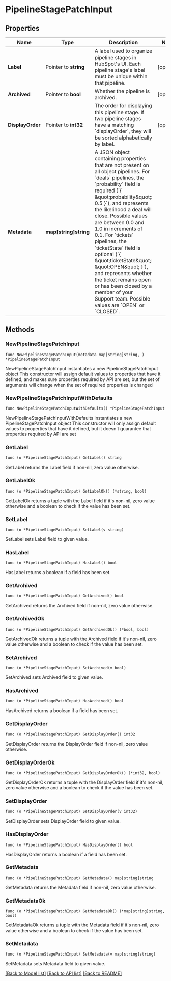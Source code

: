 # PipelineStagePatchInput

## Properties

Name | Type | Description | Notes
------------ | ------------- | ------------- | -------------
**Label** | Pointer to **string** | A label used to organize pipeline stages in HubSpot&#39;s UI. Each pipeline stage&#39;s label must be unique within that pipeline. | [optional] 
**Archived** | Pointer to **bool** | Whether the pipeline is archived. | [optional] 
**DisplayOrder** | Pointer to **int32** | The order for displaying this pipeline stage. If two pipeline stages have a matching &#x60;displayOrder&#x60;, they will be sorted alphabetically by label. | [optional] 
**Metadata** | **map[string]string** | A JSON object containing properties that are not present on all object pipelines.  For &#x60;deals&#x60; pipelines, the &#x60;probability&#x60; field is required (&#x60;{ \&quot;probability\&quot;: 0.5 }&#x60;), and represents the likelihood a deal will close. Possible values are between 0.0 and 1.0 in increments of 0.1.  For &#x60;tickets&#x60; pipelines, the &#x60;ticketState&#x60; field is optional (&#x60;{ \&quot;ticketState\&quot;: \&quot;OPEN\&quot; }&#x60;), and represents whether the ticket remains open or has been closed by a member of your Support team. Possible values are &#x60;OPEN&#x60; or &#x60;CLOSED&#x60;. | 

## Methods

### NewPipelineStagePatchInput

`func NewPipelineStagePatchInput(metadata map[string]string, ) *PipelineStagePatchInput`

NewPipelineStagePatchInput instantiates a new PipelineStagePatchInput object
This constructor will assign default values to properties that have it defined,
and makes sure properties required by API are set, but the set of arguments
will change when the set of required properties is changed

### NewPipelineStagePatchInputWithDefaults

`func NewPipelineStagePatchInputWithDefaults() *PipelineStagePatchInput`

NewPipelineStagePatchInputWithDefaults instantiates a new PipelineStagePatchInput object
This constructor will only assign default values to properties that have it defined,
but it doesn't guarantee that properties required by API are set

### GetLabel

`func (o *PipelineStagePatchInput) GetLabel() string`

GetLabel returns the Label field if non-nil, zero value otherwise.

### GetLabelOk

`func (o *PipelineStagePatchInput) GetLabelOk() (*string, bool)`

GetLabelOk returns a tuple with the Label field if it's non-nil, zero value otherwise
and a boolean to check if the value has been set.

### SetLabel

`func (o *PipelineStagePatchInput) SetLabel(v string)`

SetLabel sets Label field to given value.

### HasLabel

`func (o *PipelineStagePatchInput) HasLabel() bool`

HasLabel returns a boolean if a field has been set.

### GetArchived

`func (o *PipelineStagePatchInput) GetArchived() bool`

GetArchived returns the Archived field if non-nil, zero value otherwise.

### GetArchivedOk

`func (o *PipelineStagePatchInput) GetArchivedOk() (*bool, bool)`

GetArchivedOk returns a tuple with the Archived field if it's non-nil, zero value otherwise
and a boolean to check if the value has been set.

### SetArchived

`func (o *PipelineStagePatchInput) SetArchived(v bool)`

SetArchived sets Archived field to given value.

### HasArchived

`func (o *PipelineStagePatchInput) HasArchived() bool`

HasArchived returns a boolean if a field has been set.

### GetDisplayOrder

`func (o *PipelineStagePatchInput) GetDisplayOrder() int32`

GetDisplayOrder returns the DisplayOrder field if non-nil, zero value otherwise.

### GetDisplayOrderOk

`func (o *PipelineStagePatchInput) GetDisplayOrderOk() (*int32, bool)`

GetDisplayOrderOk returns a tuple with the DisplayOrder field if it's non-nil, zero value otherwise
and a boolean to check if the value has been set.

### SetDisplayOrder

`func (o *PipelineStagePatchInput) SetDisplayOrder(v int32)`

SetDisplayOrder sets DisplayOrder field to given value.

### HasDisplayOrder

`func (o *PipelineStagePatchInput) HasDisplayOrder() bool`

HasDisplayOrder returns a boolean if a field has been set.

### GetMetadata

`func (o *PipelineStagePatchInput) GetMetadata() map[string]string`

GetMetadata returns the Metadata field if non-nil, zero value otherwise.

### GetMetadataOk

`func (o *PipelineStagePatchInput) GetMetadataOk() (*map[string]string, bool)`

GetMetadataOk returns a tuple with the Metadata field if it's non-nil, zero value otherwise
and a boolean to check if the value has been set.

### SetMetadata

`func (o *PipelineStagePatchInput) SetMetadata(v map[string]string)`

SetMetadata sets Metadata field to given value.



[[Back to Model list]](../README.md#documentation-for-models) [[Back to API list]](../README.md#documentation-for-api-endpoints) [[Back to README]](../README.md)


